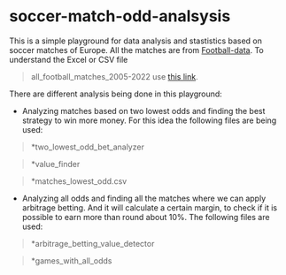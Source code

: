 # soccer-match-odd-analsysis
This is a simple playground for data analysis and stastistics based on soccer matches of Europe.
All the matches are from [Football-data](https://www.football-data.co.uk/). To understand the Excel or CSV file

> all_football_matches_2005-2022 use [this link](https://www.football-data.co.uk/).

There are different analysis being done in this playground:
* Analyzing matches based on two lowest odds and finding the best strategy to win more money.
For this idea the following files are being used:
> *two_lowest_odd_bet_analyzer 

> *value_finder

> *matches_lowest_odd.csv

* Analyzing all odds and finding all the matches where we can apply arbitrage betting.
And it will calculate a certain margin, to check if it is possible to earn more than round about 10%.
The following files are used:
> *arbitrage_betting_value_detector

> *games_with_all_odds